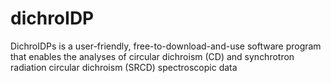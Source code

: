 # dichroIDP
DichroIDPs is a user-friendly, free-to-download-and-use software program that enables the analyses of circular dichroism (CD) and synchrotron radiation circular dichroism (SRCD) spectroscopic data
